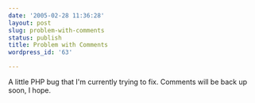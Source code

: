 ```yaml
---
date: '2005-02-28 11:36:28'
layout: post
slug: problem-with-comments
status: publish
title: Problem with Comments
wordpress_id: '63'

---
```


A little PHP bug that I'm currently trying to fix. Comments will be back up soon, I hope.
